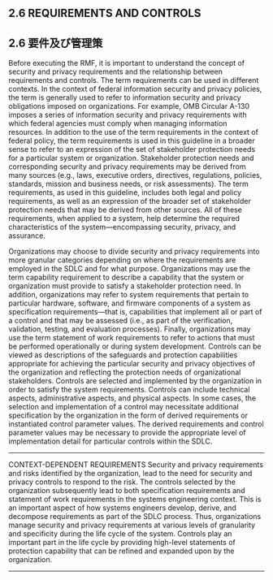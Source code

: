 ## 2.6 REQUIREMENTS AND CONTROLS
## 2.6 要件及び管理策

Before executing the RMF, it is important to understand the concept of security and privacy 
requirements and the relationship between requirements and controls. The term requirements can be used in different contexts. In the context of federal information security and privacy policies, the term is generally used to refer to information security and privacy obligations imposed on organizations. For example, OMB Circular A-130 imposes a series of information security and privacy requirements with which federal agencies must comply when managing information resources. In addition to the use of the term requirements in the context of federal policy, the term requirements is used in this guideline in a broader sense to refer to an expression of the set of stakeholder protection needs for a particular system or organization. 
Stakeholder protection needs and corresponding security and privacy requirements may be derived from many sources (e.g., laws, executive orders, directives, regulations, policies, standards, mission and business needs, or risk assessments). The term requirements, as used in this guideline, includes both legal and policy requirements, as well as an expression of the broader set of stakeholder protection needs that may be derived from other sources. All of these requirements, when applied to a system, help determine the required characteristics of the system—encompassing security, privacy, and assurance.

Organizations may choose to divide security and privacy requirements into more granular categories depending on where the requirements are employed in the SDLC and for what purpose. Organizations may use the term capability requirement to describe a capability that the system or organization must provide to satisfy a stakeholder protection need. In addition, organizations may refer to system requirements that pertain to particular hardware, software, and firmware components of a system as specification requirements—that is, capabilities that implement all or part of a control and that may be assessed (i.e., as part of the verification, validation, testing, and evaluation processes). Finally, organizations may use the term statement of work requirements to refer to actions that must be performed operationally or during system 
development. 
Controls can be viewed as descriptions of the safeguards and protection capabilities appropriate for achieving the particular security and privacy objectives of the organization and reflecting the protection needs of organizational stakeholders. Controls are selected and implemented by the organization in order to satisfy the system requirements. Controls can include technical aspects, administrative aspects, and physical aspects. In some cases, the selection and implementation of a control may necessitate additional specification by the organization in the form of derived requirements or instantiated control parameter values. The derived requirements and control parameter values may be necessary to provide the appropriate level of implementation detail for particular controls within the SDLC.

---

CONTEXT-DEPENDENT REQUIREMENTS
Security and privacy requirements and risks identified by the organization, lead to the need for security and privacy controls to respond to the risk. The controls selected by the organization subsequently lead to both specification requirements and statement of work requirements in the systems engineering context. This is an important aspect of how systems engineers develop, derive, and decompose requirements as part of the SDLC process. Thus, organizations manage security and privacy requirements at various levels of granularity and specificity during the life cycle of the system. Controls play an important part in the life cycle by providing high-level statements of protection capability that can be refined and expanded upon by the organization.

---